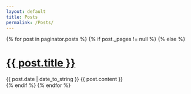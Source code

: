 ```yaml
---
layout: default
title: Posts
permalink: /Posts/
---
```


<div class="posts">
	{% for post in paginator.posts %}
		{% if post._pages != null %}
		{% else %}
			<div class="post">
				<h1 class="post-title">
					<a href="{{ post.url }}">
						{{ post.title }}
					</a>
				</h1>
				<span class="post-date">{{ post.date | date_to_string }}</span>
				{{ post.content }}
			</div>
		{% endif %}
	{% endfor %}
</div>